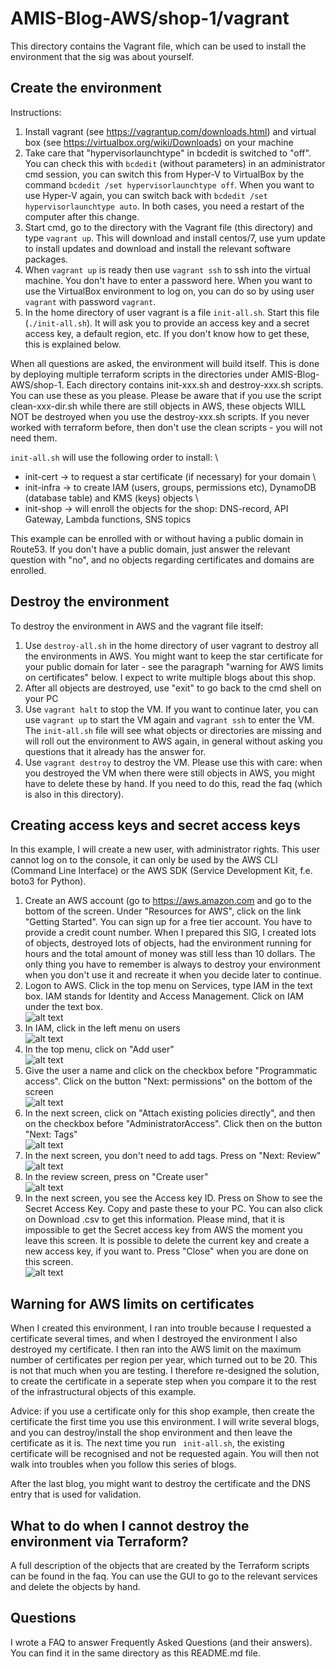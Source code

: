 # AMIS-Blog-AWS/shop-1/vagrant

This directory contains the Vagrant file, which can be used to install the environment that the sig was about yourself.

## Create the environment

Instructions:
1) Install vagrant (see https://vagrantup.com/downloads.html) and virtual box (see https://virtualbox.org/wiki/Downloads) on your machine
2) Take care that "hypervisorlaunchtype" in bcdedit is switched to "off". You can check this with `bcdedit` (without parameters) in an administrator cmd session, you can switch this from Hyper-V to VirtualBox by the command `bcdedit /set hypervisorlaunchtype off`. When you want to use Hyper-V again, you can switch back with `bcdedit /set hypervisorlaunchtype auto`. In both cases, you need a restart of the computer after this change.
3) Start cmd, go to the directory with the Vagrant file (this directory) and type `vagrant up`. This will download and install centos/7, use yum update to install updates and download and install the relevant software packages.
4) When `vagrant up` is ready then use `vagrant ssh` to ssh into the virtual machine. You don't have to enter a password here. When you want to use the VirtualBox environment to log on, you can do so by using user `vagrant` with password `vagrant`.
5) In the home directory of user vagrant is a file `init-all.sh`. Start this file (`./init-all.sh`). It will ask you to provide an access key and a secret access key, a default region, etc. If you don't know how to get these, this is explained below.

When all questions are asked, the environment will build itself. This is done by deploying multiple terraform scripts in the directories under AMIS-Blog-AWS/shop-1. Each directory contains init-xxx.sh and destroy-xxx.sh scripts. You can use these as you please. Please be aware that if you use the script clean-xxx-dir.sh while there are still objects in AWS, these objects WILL NOT be destroyed when you use the destroy-xxx.sh scripts. If you never worked with terraform before, then don't use the clean scripts - you will not need them.

`init-all.sh` will use the following order to install: \
- init-cert -> to request a star certificate (if necessary) for your domain \
- init-infra -> to create IAM (users, groups, permissions etc), DynamoDB (database table) and KMS (keys) objects \
- init-shop -> will enroll the objects for the shop: DNS-record, API Gateway, Lambda functions, SNS topics

This example can be enrolled with or without having a public domain in Route53. If you don't have a public domain, just answer the relevant question with "no", and no objects regarding certificates and domains are enrolled.

## Destroy the environment

To destroy the environment in AWS and the vagrant file itself:
1) Use `destroy-all.sh` in the home directory of user vagrant to destroy all the environments in AWS. You might want to keep the star certificate for your public domain for later - see the paragraph "warning for AWS limits on certificates" below. I expect to write multiple blogs about this shop.
2) After all objects are destroyed, use "exit" to go back to the cmd shell on your PC
3) Use `vagrant halt` to stop the VM. If you want to continue later, you can use `vagrant up` to start the VM again and `vagrant ssh` to enter the VM. The `init-all.sh` file will see what objects or directories are missing and will roll out the environment to AWS again, in general without asking you questions that it already has the answer for.
4) Use  `vagrant destroy` to destroy the VM. Please use this with care: when you destroyed the VM when there were still objects in AWS, you might have to delete these by hand. If you need to do this, read the faq (which is also in this directory).

## Creating access keys and secret access keys

In this example, I will create a new user, with administrator rights. This user cannot log on to the console, it can only be used by the AWS CLI (Command Line Interface) or the AWS SDK (Service Development Kit, f.e. boto3 for Python).

1) Create an AWS account (go to https://aws.amazon.com and go to the bottom of the screen. Under "Resources for AWS", click on the link "Getting Started". You can sign up for a free tier account. You have to provide a credit count number. When I prepared this SIG, I created lots of objects, destroyed lots of objects, had the environment running for hours and the total amount of money was still less than 10 dollars. The only thing you have to remember is always to destroy your environment when you don't use it and recreate it when you decide later to continue.
2) Logon to AWS. Click in the top menu on Services, type IAM in the text box. IAM stands for Identity and Access Management. Click on IAM under the text box.\
![alt text](https://frpublic.s3-eu-west-1.amazonaws.com/AMIS/blog+images/AWS+IAM+new+keys/2+IAM+service.png)
3) In IAM, click in the left menu on users\
![alt text](https://frpublic.s3-eu-west-1.amazonaws.com/AMIS/blog+images/AWS+IAM+new+keys/3+Users.png)
4) In the top menu, click on "Add user"\
![alt text](https://frpublic.s3-eu-west-1.amazonaws.com/AMIS/blog+images/AWS+IAM+new+keys/4+Add+user.png)
5) Give the user a name and click on the checkbox before "Programmatic access". Click on the button "Next: permissions" on the bottom of the screen\
![alt text](https://frpublic.s3-eu-west-1.amazonaws.com/AMIS/blog+images/AWS+IAM+new+keys/5+Name+and+programmatic+access.png)
6) In the next screen, click on "Attach existing policies directly", and then on the checkbox before "AdministratorAccess". Click then on the button "Next: Tags"\
![alt text](https://frpublic.s3-eu-west-1.amazonaws.com/AMIS/blog+images/AWS+IAM+new+keys/6+Attach+existing+policies+directly.png)
7) In the next screen, you don't need to add tags. Press on "Next: Review"\
![alt text](https://frpublic.s3-eu-west-1.amazonaws.com/AMIS/blog+images/AWS+IAM+new+keys/7+Tags.png)
8) In the review screen, press on "Create user"\
![alt text](https://frpublic.s3-eu-west-1.amazonaws.com/AMIS/blog+images/AWS+IAM+new+keys/8+Create+user.png)
9) In the next screen, you see the Access key ID. Press on Show to see the Secret Access Key. Copy and paste these to your PC. You can also click on Download .csv to get this information. Please mind, that it is impossible to get the Secret access key from AWS the moment you leave this screen. It is possible to delete the current key and create a new access key, if you want to. Press "Close" when you are done on this screen.\
![alt text](https://frpublic.s3-eu-west-1.amazonaws.com/AMIS/blog+images/AWS+IAM+new+keys/9+Get+keys.png)

## Warning for AWS limits on certificates

When I created this environment, I ran into trouble because I requested a certificate several times, and when I destroyed the environment I also destroyed my certificate. I then ran into the AWS limit on the maximum number of certificates per region per year, which turned out to be 20. This is not that much when you are testing. I therefore re-designed the solution, to create the certificate in a seperate step when you compare it to the rest of the infrastructural objects of this example. 

Advice: if you use a certificate only for this shop example, then create the certificate the first time you use this environment. I will write several blogs, and you can destroy/install the shop environment and then
leave the certificate as it is. The next time you run ` init-all.sh`, the existing certificate will be recognised and not be requested again. You will then not walk into troubles when you follow this series of
blogs.

After the last blog, you might want to destroy the certificate and the DNS entry that is used for validation. 

## What to do when I cannot destroy the environment via Terraform?

A full description of the objects that are created by the Terraform scripts can be found in the faq. You can use the GUI to go to the relevant services and delete the objects by hand.

## Questions

I wrote a FAQ to answer Frequently Asked Questions (and their answers). You can find it in the same directory as this README.md file.

